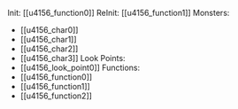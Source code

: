 Init: [[u4156_function0]]
ReInit: [[u4156_function1]]
Monsters:
- [[u4156_char0]]
- [[u4156_char1]]
- [[u4156_char2]]
- [[u4156_char3]]
Look Points:
- [[u4156_look_point0]]
Functions:
- [[u4156_function0]]
- [[u4156_function1]]
- [[u4156_function2]]
